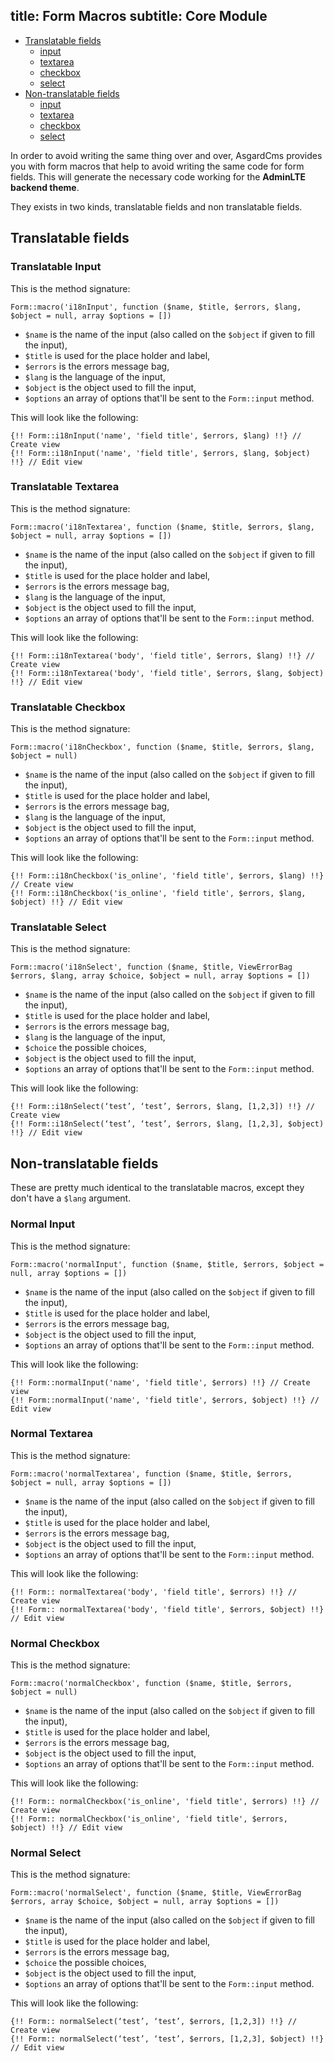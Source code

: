 title: Form Macros
subtitle: Core Module
-------

- [Translatable fields](#translatable-fields)
	- [input](#translatable-input)
	- [textarea](#translatable-textarea)
	- [checkbox](#translatable-checkbox)
	- [select](#translatable-select)
- [Non-translatable fields](#non-translatable-fields)
	- [input](#normal-input)
	- [textarea](#normal-textarea)
	- [checkbox](#normal-checkbox)
	- [select](#normal-select)

In order to avoid writing the same thing over and over, AsgardCms provides you with form macros that help to avoid writing the same code for form fields. This will generate the necessary code working for the **AdminLTE backend theme**.

They exists in two kinds, translatable fields and non translatable fields.

## <a class="anchor" name="translatable-fields" href="#translatable-fields"></a> Translatable fields


### <a class="anchor" name="translatable-input" href="#translatable-input"></a> Translatable Input

This is the method signature:

``` .language-php
Form::macro('i18nInput', function ($name, $title, $errors, $lang, $object = null, array $options = [])
```
- `$name` is the name of the input (also called on the `$object` if given to fill the input),
- `$title` is used for the place holder and label,
- `$errors` is the errors message bag,
- `$lang` is the language of the input,
- `$object` is the object used to fill the input,
- `$options` an array of options that'll be sent to the `Form::input` method.

This will look like the following:

``` .language-php
{!! Form::i18nInput('name', 'field title', $errors, $lang) !!} // Create view
{!! Form::i18nInput('name', 'field title', $errors, $lang, $object) !!} // Edit view
```


### <a class="anchor" name="translatable-textarea" href="#translatable-textarea"></a> Translatable Textarea

This is the method signature:

``` .language-php
Form::macro('i18nTextarea', function ($name, $title, $errors, $lang, $object = null, array $options = [])
```
- `$name` is the name of the input (also called on the `$object` if given to fill the input),
- `$title` is used for the place holder and label,
- `$errors` is the errors message bag,
- `$lang` is the language of the input,
- `$object` is the object used to fill the input,
- `$options` an array of options that'll be sent to the `Form::input` method.

This will look like the following:

``` .language-php
{!! Form::i18nTextarea('body', 'field title', $errors, $lang) !!} // Create view
{!! Form::i18nTextarea('body', 'field title', $errors, $lang, $object) !!} // Edit view
```


### <a class="anchor" name="translatable-checkbox" href="#translatable-checkbox"></a> Translatable Checkbox

This is the method signature:

``` .language-php
Form::macro('i18nCheckbox', function ($name, $title, $errors, $lang, $object = null)
```
- `$name` is the name of the input (also called on the `$object` if given to fill the input),
- `$title` is used for the place holder and label,
- `$errors` is the errors message bag,
- `$lang` is the language of the input,
- `$object` is the object used to fill the input,
- `$options` an array of options that'll be sent to the `Form::input` method.

This will look like the following:

``` .language-php
{!! Form::i18nCheckbox('is_online', 'field title', $errors, $lang) !!} // Create view
{!! Form::i18nCheckbox('is_online', 'field title', $errors, $lang, $object) !!} // Edit view
```

### <a class="anchor" name="translatable-select" href="#translatable-select"></a> Translatable Select

This is the method signature:

``` .language-php
Form::macro('i18nSelect', function ($name, $title, ViewErrorBag $errors, $lang, array $choice, $object = null, array $options = [])
```

- `$name` is the name of the input (also called on the `$object` if given to fill the input),
- `$title` is used for the place holder and label,
- `$errors` is the errors message bag,
- `$lang` is the language of the input,
- `$choice` the possible choices,
- `$object` is the object used to fill the input,
- `$options` an array of options that'll be sent to the `Form::input` method.

This will look like the following:

``` .language-php
{!! Form::i18nSelect(‘test’, ‘test’, $errors, $lang, [1,2,3]) !!} // Create view
{!! Form::i18nSelect(‘test’, ‘test’, $errors, $lang, [1,2,3], $object) !!} // Edit view
```


## <a class="anchor" name="non-translatable-fields" href="#non-translatable-fields"></a> Non-translatable fields

These are pretty much identical to the translatable macros, except they don't have a `$lang` argument.

### <a class="anchor" name="normal-input" href="#normal-input"></a> Normal Input

This is the method signature:

``` .language-php
Form::macro('normalInput', function ($name, $title, $errors, $object = null, array $options = [])
```
- `$name` is the name of the input (also called on the `$object` if given to fill the input),
- `$title` is used for the place holder and label,
- `$errors` is the errors message bag,
- `$object` is the object used to fill the input,
- `$options` an array of options that'll be sent to the `Form::input` method.

This will look like the following:

``` .language-php
{!! Form::normalInput('name', 'field title', $errors) !!} // Create view
{!! Form::normalInput('name', 'field title', $errors, $object) !!} // Edit view
```



### <a class="anchor" name="normal-textarea" href="#normal-textarea"></a> Normal Textarea

This is the method signature:

``` .language-php
Form::macro('normalTextarea', function ($name, $title, $errors, $object = null, array $options = [])
```
- `$name` is the name of the input (also called on the `$object` if given to fill the input),
- `$title` is used for the place holder and label,
- `$errors` is the errors message bag,
- `$object` is the object used to fill the input,
- `$options` an array of options that'll be sent to the `Form::input` method.

This will look like the following:

``` .language-php
{!! Form:: normalTextarea('body', 'field title', $errors) !!} // Create view
{!! Form:: normalTextarea('body', 'field title', $errors, $object) !!} // Edit view
```



### <a class="anchor" name="normal-checkbox" href="#normal-checkbox"></a> Normal Checkbox

This is the method signature:

``` .language-php
Form::macro('normalCheckbox', function ($name, $title, $errors, $object = null)
```
- `$name` is the name of the input (also called on the `$object` if given to fill the input),
- `$title` is used for the place holder and label,
- `$errors` is the errors message bag,
- `$object` is the object used to fill the input,
- `$options` an array of options that'll be sent to the `Form::input` method.

This will look like the following:

``` .language-php
{!! Form:: normalCheckbox('is_online', 'field title', $errors) !!} // Create view
{!! Form:: normalCheckbox('is_online', 'field title', $errors, $object) !!} // Edit view
```

### <a class="anchor" name="normal-select" href="#normal-select"></a> Normal Select

This is the method signature:

``` .language-php
Form::macro('normalSelect', function ($name, $title, ViewErrorBag $errors, array $choice, $object = null, array $options = [])
```

- `$name` is the name of the input (also called on the `$object` if given to fill the input),
- `$title` is used for the place holder and label,
- `$errors` is the errors message bag,
- `$choice` the possible choices,
- `$object` is the object used to fill the input,
- `$options` an array of options that'll be sent to the `Form::input` method.

This will look like the following:


``` .language-php
{!! Form:: normalSelect(‘test’, ‘test’, $errors, [1,2,3]) !!} // Create view
{!! Form:: normalSelect(‘test’, ‘test’, $errors, [1,2,3], $object) !!} // Edit view
```


